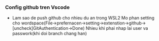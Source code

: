 ### Config github tren Vscode

* Lam sao de push github cho nhieu du an trong WSL2
  Mo phan setting cho wordspace(File->prefernacen->setting->extenstion->github->[uncheck]GitAuthentication->Done)
  Nhieu khi phai nhap lai user va passwork(khi doi branch chang han)